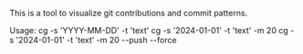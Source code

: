 This is a tool to visualize git contributions and commit patterns.

Usage:
  cg -s 'YYYY-MM-DD' -t 'text' 
  cg -s '2024-01-01' -t 'text' -m 20 
  cg -s '2024-01-01' -t 'text' -m 20 --push --force
